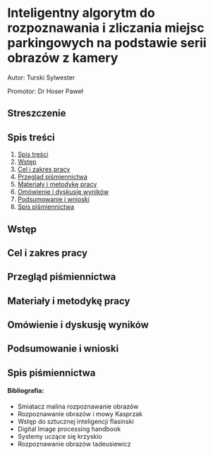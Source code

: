 ﻿# Inteligentny algorytm do rozpoznawania i zliczania miejsc parkingowych na podstawie serii obrazów z kamery

Autor: Turski Sylwester

Promotor: Dr Hoser Paweł


## Streszczenie 



## Spis treści

  1. [Spis treści](#)
  2. [Wstęp](#)
  2. [Cel i zakres pracy](#)
  4. [Przegląd piśmiennictwa](#)
  5. [Materiały i metodykę pracy](#)
  6. [Omówienie i dyskusję wyników](#)
  7. [Podsumowanie i wnioski](#)
  8. [Spis piśmiennictwa](#)

## Wstęp
	
<!-- 
	nowoczesne społeczeństwo i inteligentne parkingi i nie tylko parkingi 
	problem z wolnymi miejscami parkingowymi w centrum miasta
	czujniki parkingowe kosztują, dając informację tylko o jednym miejscu
		kamera zbiera informację o kilku- kilkunastu miejscach 
	alternatywą jest uż
	
-->

## Cel i zakres pracy

<!--
	opracowanie algorytmu 
-->
## Przegląd piśmiennictwa
<!--
	https://www.youtube.com/watch?v=R9V1NCC6NPk&t=162s /* company project */
	https://www.youtube.com/watch?v=ypAg4PMEtso /* hakaton project *
	https://www.youtube.com/watch?v=KZIuMAhR4qU
	https://www.youtube.com/watch?v=iAy2ZWnnRAw
	https://www.youtube.com/watch?v=8A7vfMP0r7s
	https://www.youtube.com/watch?v=56AiTPYecTM
	https://www.youtube.com/watch?v=2RX7cjcFKLs&t=70s
	https://www.youtube.com/watch?v=G5dOHYmb8cc
	{
		https://www.youtube.com/watch?v=bPeGC8-PQJg
		https://www.youtube.com/watch?v=pEvd5FlELis
	}
-->
## Materiały i metodykę pracy
<!--
    metodyka agile
    mvp
    wybór biblioteki openCV
        popularna
        posiada dużo możliwości w przetwarzaniu obrazów 
        ?? posiada podstawowe funkcję do klasyfikacji 

    wybór c# i WPF vs pyton
        przewaga nad językiem python - okienka 
        przewaga nad c# - wspierany przez openCV, 
            c# posiada wrapper openCV Sharp
                ?? problem z ffmpeg 
        MVC -> c# 
        ostateczny wykonanie projektu ?? c# vs python


    napisanie klasyfikatora hSv
        problem z szumem RGB
        binaryzacja 
            problem przy niskim V, 
                skalowanie s/v
            binaryzacja v>50% s>50%
        problem z samochodami o niskiej saturacji

    napisanie klasyfikatora liczebności krawędzi
        zliczanie pixeli z krawędzią
        problem z szumem RGB
        problem z samochodami zlewającymi się z tłem 
        problem z nielednolitym podłorzem (kostka brukowa)
        this - - > załorzenie o zdjęciach dobrej jakości 
    
    -------[Future]------------
    spreparowanie danych testowych do nauczenia klasyfikatora 
    sensitivity specificity roc curve
        dobranie odpowiednich wartości dla tresholdów 

    Nauczanie maszynowe 
        k-nn - metoda najbliższych sąsiadów 
        SVM - metoda vektorów nośnych
        
    wyliczanie dodatkowych cech 
        historgamy dla hSV
            wyliczanie wartości średniej i odchylenia standardowego

        badanie wykrytych krawędzi pod kątem ich długości i liczebności 
            histogram i badanie średniej i odchylenia standardowego
        badanie texture measurement haralick  
-->
## Omówienie i dyskusję wyników

<!--
    klasyfikator na podstawie hSv nie wykrywa samochodów o 
    kolorze białym szarym lub czarnym

    klasyfikator oparty o % krawędzi działa tak dobrze jak działa wykrywanie krawędzi
       klasyfikator przy pewnych warunkach oświetlenia i szumu RGB generowanego przez kamerę 
       nie jest w stanie wykryć czarnego samochodu
-->
## Podsumowanie i wnioski
<!--
	problem z samochodzmi o kolorze zbliżonym do koloru podłorza
	widok perspektywiczny 
-->
## Spis piśmiennictwa

#### Bibliografia:

- Smiatacz malina rozpoznawanie obrazów 
- Rozpoznawanie obrazów i mowy Kasprzak 
- Wstęp do sztucznej inteligencji flasinski 
- Digital Image processing handbook 
- Systemy uczące się krzyskio 
- Rozpoznawanie obrazów tadeusiewicz 